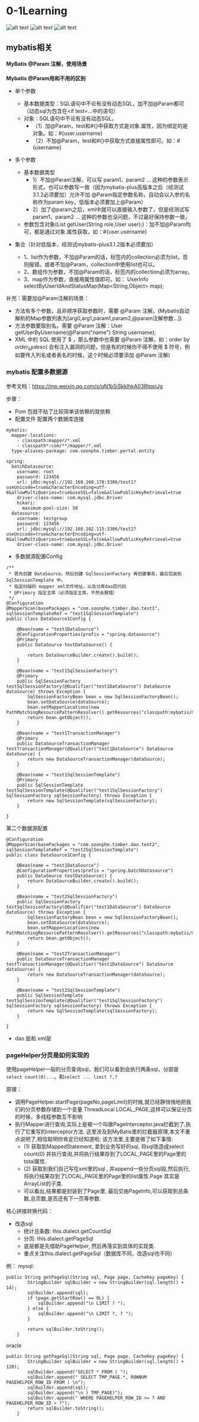 # 0-1Learning

![alt text](../../static/common/svg/luoxiaosheng.svg "公众号")
![alt text](../../static/common/svg/luoxiaosheng_learning.svg "学习")
![alt text](../../static/common/svg/luoxiaosheng_wechat.svg "微信")


## mybatis相关

#### MyBatis @Param 注解，使用场景

**Mybatis @Param用和不用的区别**
- 单个参数
  - 基本数据类型：SQL语句中不论有没有动态SQL，加不加@Param都可（动态sql为包含在<if test=...中的语句） 
  - 对象：SQL语句中不论有没有动态SQL，
    - （1）加@Param，test和#{}中获取方式是对象.属性，因为绑定的是对象。如：#{user.username}
    - （2）不加@Param，test和#{}中获取方式直接属性即可。如：#{username}

- 多个参数
  - 基本数据类型
    - 1）不加@Param注解，可以写 param1、param2 … 这种的参数表示形式，也可以参数写一致（因为mybatis-plus高版本之后（经测试3.1.2必须要加）允许不加 @Param指定参数名称，自动会以入参的名称作为param key，低版本必须要加上@Param）
    - 2）加了@param之后，xml中就可以直接输入参数了，但是经测试写param1、param2 … 这种的参数也没问题，不过最好保持参数一致。
  - 参数包含对象(List<User> getUser(String role,User user);)：加不加@Param均可，都是通过对象.属性获取，如：#{user.username}

- 集合（针对低版本，经测试mybatis-plus3.1.2版本必须要加）
  - 1、list作为参数，不加@Param的话，<foreach>标签内的collection必须为list，否则报错。或者不加@Param，collection中使用list也可以。
  - 2、数组作为参数，不加@Param的话，<foreach>标签内的collection必须为array。
  - 3、map作为参数，直接用属性值即可。如： UserInfo selectByUserIdAndStatusMap(Map<String,Object> map);


补充：需要加@Param注解的场景：
- 方法有多个参数，且非顺序获取参数时，需要 @Param 注解。(Mybatis自动解析的Map参数列表为[arg0,arg1,param1,param2,@param注解参数...])
- 方法参数要取别名，需要 @Param 注解：User getUserByUsername(@Param("name") String username);
- XML 中的 SQL 使用了 $ ，那么参数中也需要 @Param 注解，如：order by ${order_by} desc ($ 会有注入漏洞的问题，但是有的时候你不得不使用 $ 符号，例如要传入列名或者表名的时候，这个时候必须要添加 @Param 注解)


### mybatis 配置多数据源
参考文档：https://mp.weixin.qq.com/s/qN1b5iSkkIhkA03RtppiJg

步骤：
- Pom 包就不贴了比较简单该依赖的就依赖
- 配置文件 配置两个数据库连接
```
mybatis:
  mapper-locations:
    - classpath:mapper/*.xml
    - classpath*:com/**/mapper/*.xml
  type-aliases-package: com.soonphe.timber.portal.entity

spring:
  batchDatasource:
    username: root
    password: 123456
    url: jdbc:mysql://192.168.160.178:3306/test1?useUnicode=true&characterEncoding=utf-8&allowMultiQueries=true&useSSL=false&allowPublicKeyRetrieval=true
    driver-class-name: com.mysql.jdbc.Driver
    hikari:
      maximum-pool-size: 50
  datasource:
    username: testgroup
    password: 123456
    url: jdbc:mysql://192.168.102.115:3306/test2?useUnicode=true&characterEncoding=utf-8&allowMultiQueries=true&useSSL=false&allowPublicKeyRetrieval=true
    driver-class-name: com.mysql.jdbc.Driver
```
- 多数据源配置Config
```
/**
 * 首先创建 DataSource，然后创建 SqlSessionFactory 再创建事务，最后包装到 SqlSessionTemplate 中。
 * 指定扫描的 mapper xml文件地址，以及分库dao层代码
 * @Primary 指定主库（必须指定主库，不然会报错）
 */
@Configuration
@MapperScan(basePackages = "com.soonphe.timber.dao.test1", sqlSessionTemplateRef = "test1SqlSessionTemplate")
public class DataSource1Config {

    @Bean(name = "test1DataSource")
    @ConfigurationProperties(prefix = "spring.datasource")
    @Primary
    public DataSource testDataSource() {

        return DataSourceBuilder.create().build();
    }

    @Bean(name = "test1SqlSessionFactory")
    @Primary
    public SqlSessionFactory testSqlSessionFactory(@Qualifier("test1DataSource") DataSource dataSource) throws Exception {
        SqlSessionFactoryBean bean = new SqlSessionFactoryBean();
        bean.setDataSource(dataSource);
        bean.setMapperLocations(new PathMatchingResourcePatternResolver().getResources("classpath:mybatis/mapper/test1/*.xml"));
        return bean.getObject();
    }

    @Bean(name = "test1TransactionManager")
    @Primary
    public DataSourceTransactionManager testTransactionManager(@Qualifier("test1DataSource") DataSource dataSource) {
        return new DataSourceTransactionManager(dataSource);
    }

    @Bean(name = "test1SqlSessionTemplate")
    @Primary
    public SqlSessionTemplate testSqlSessionTemplate(@Qualifier("test1SqlSessionFactory") SqlSessionFactory sqlSessionFactory) throws Exception {
        return new SqlSessionTemplate(sqlSessionFactory);
    }

}
```
第二个数据源配置
```
@Configuration
@MapperScan(basePackages = "com.soonphe.timber.dao.test2", sqlSessionTemplateRef = "test2SqlSessionTemplate")
public class DataSource1Config {

    @Bean(name = "test1DataSource")
    @ConfigurationProperties(prefix = "spring.batchDatasource")
    public DataSource testDataSource() {
        return DataSourceBuilder.create().build();
    }

    @Bean(name = "test2SqlSessionFactory")
    public SqlSessionFactory testSqlSessionFactory(@Qualifier("test1DataSource") DataSource dataSource) throws Exception {
        SqlSessionFactoryBean bean = new SqlSessionFactoryBean();
        bean.setDataSource(dataSource);
        bean.setMapperLocations(new PathMatchingResourcePatternResolver().getResources("classpath:mybatis/mapper/test1/*.xml"));
        return bean.getObject();
    }

    @Bean(name = "test2TransactionManager")
    public DataSourceTransactionManager testTransactionManager(@Qualifier("test1DataSource") DataSource dataSource) {
        return new DataSourceTransactionManager(dataSource);
    }

    @Bean(name = "test2SqlSessionTemplate")
    public SqlSessionTemplate testSqlSessionTemplate(@Qualifier("test1SqlSessionFactory") SqlSessionFactory sqlSessionFactory) throws Exception {
        return new SqlSessionTemplate(sqlSessionFactory);
    }

}
```
- dao 层和 xml层


### pageHelper分页是如何实现的
使用pageHelper一般的分页查询sql，我们可以看到会执行两条sql，分部是`select count(0)...`，和`select ... limit ?,?`

原理：
- 调用PageHelper.startPage(pageNo,pageLimit)的时候,就已经静悄悄地把我们的分页参数存储到一个变量 ThreadLocal<Page> LOCAL_PAGE;这样可以保证分页的时候，多线程参数互不影响
- 执行Mapper进行查询,实际上是被一个叫做PageInterceptor.java拦截到了,执行了它重写的interceptor方法. 这里涉及到MyBatis里的拦截器原理,本文不重点说明了,相信聪明你肯定已经知道啦;
  该方法里,主要是做了如下事情:
    - (1) 获取到MappedStatement, 拿到业务写好的sql, 将sql改造成select count(0) 并执行查询,并将执行结果存到了LOCAL_PAGE里的Page里的total属性.
    - (2) 获取到我们自己写在xml里的sql , 并append一些分页sql段,然后执行, 将执行结果存到了LOCAL_PAGE里的Page里的list属性.Page 其实是ArrayList的子类.
    - 可以看出,结果都是封装到了Page里, 最后交由PageInfo,可以获取到总条数,总页数,是否还有下一页等参数.


核心拼接转换代码：
- 改造sql
    - 统计总条数: this.dialect.getCountSql
    - 分页: this.dialect.getPageSql
    - 底层都是先借助PageHelper, 然后再落实到具体的实现类.
    - 重点关注this.dialect.getPageSql（数据库不同，改造sql也不同）

例：
mysql:
```
public String getPageSql(String sql, Page page, CacheKey pageKey) {
        StringBuilder sqlBuilder = new StringBuilder(sql.length() + 14);
        sqlBuilder.append(sql);
        if (page.getStartRow() == 0L) {
            sqlBuilder.append("\n LIMIT ? ");
        } else {
            sqlBuilder.append("\n LIMIT ?, ? ");
        }

        return sqlBuilder.toString();
    }
```

oracle
```
public String getPageSql(String sql, Page page, CacheKey pageKey) {
        StringBuilder sqlBuilder = new StringBuilder(sql.length() + 120);
        sqlBuilder.append("SELECT * FROM ( ");
        sqlBuilder.append(" SELECT TMP_PAGE.*, ROWNUM PAGEHELPER_ROW_ID FROM ( \n");
        sqlBuilder.append(sql);
        sqlBuilder.append("\n ) TMP_PAGE)");
        sqlBuilder.append(" WHERE PAGEHELPER_ROW_ID <= ? AND PAGEHELPER_ROW_ID > ?");
        return sqlBuilder.toString();
    }
```








